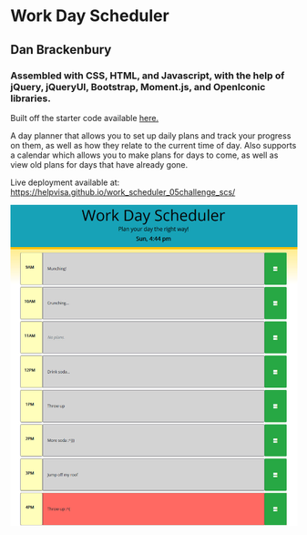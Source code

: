 # Work Day Scheduler
## Dan Brackenbury
### Assembled with CSS, HTML, and Javascript, with the help of jQuery, jQueryUI, Bootstrap, Moment.js, and OpenIconic libraries.


Built off the starter code available [here.](https://github.com/coding-boot-camp/super-disco)

A day planner that allows you to set up daily plans and track your progress on them, as well as how they relate to the current time of day.
Also supports a calendar which allows you to make plans for days to come, as well as view old plans for days that have already gone.

Live deployment available at: https://helpvisa.github.io/work_scheduler_05challenge_scs/

![Preview of application.](./assets/images/preview.jpg)
